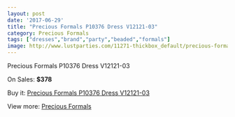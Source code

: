```yaml
---
layout: post
date: '2017-06-29'
title: "Precious Formals P10376 Dress V12121-03"
category: Precious Formals
tags: ["dresses","brand","party","beaded","formals"]
image: http://www.lustparties.com/11271-thickbox_default/precious-formals-p10376-dress-v12121-03.jpg
---
```

Precious Formals P10376 Dress V12121-03

On Sales: **$378**
<a href="https://www.lustparties.com/en/precious-formals/4034-precious-formals-p10376-dress-v12121-03.html"><amp-img layout="responsive" width="600" height="600" src="//www.lustparties.com/11271-thickbox_default/precious-formals-p10376-dress-v12121-03.jpg" alt="Precious Formals P10376 Dress V12121-03 0" /></a>
<a href="https://www.lustparties.com/en/precious-formals/4034-precious-formals-p10376-dress-v12121-03.html"><amp-img layout="responsive" width="600" height="600" src="//www.lustparties.com/11272-thickbox_default/precious-formals-p10376-dress-v12121-03.jpg" alt="Precious Formals P10376 Dress V12121-03 1" /></a>

Buy it: [Precious Formals P10376 Dress V12121-03](https://www.lustparties.com/en/precious-formals/4034-precious-formals-p10376-dress-v12121-03.html "Precious Formals P10376 Dress V12121-03")

View more: [Precious Formals](https://www.lustparties.com/en/18-precious-formals "Precious Formals")